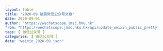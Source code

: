 ```yaml
---
layout: table
title: "2020-09 被删微信公众号文章"
date: 2020-09-01
author: "https://wechatscope.jmsc.hku.hk"
from: "https://wechatscope.jmsc.hku.hk/api/update_weixin_public_pretty?days="
tags: [ 微信公众号 ]
categories: [ 微信公众号 ]
data: "weixin_2020-09.json"
---
```

